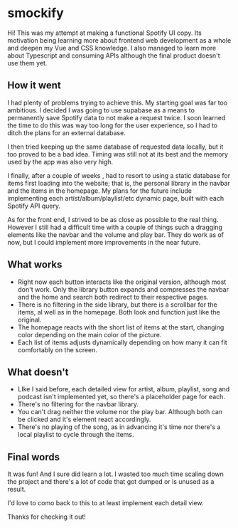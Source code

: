 # smockify

Hi! This was my attempt at making a functional Spotify UI copy. Its motivation being learning more about frontend web development as a whole and deepen my Vue and CSS knowledge. I also managed to learn more about Typescript and consuming APIs although the final product doesn't use them yet.

## How it went

I had plenty of problems trying to achieve this. My starting goal was far too ambitious. I decided I was going to use supabase as a means to permanently save Spotify data to not make a request twice. I soon learned the time to do this was way too long for the user experience, so I had to ditch the plans for an external database.

I then tried keeping up the same database of requested data locally, but it too proved to be a bad idea. Timing was still not at its best and the memory used by the app was also very high.

I finally, after a couple of weeks , had to resort to using a static database for items first loading into the website; that is, the personal library in the navbar and the items in the homepage. My plans for the future include implementing each artist/album/playlist/etc dynamic page, built with each Spotify API query.

As for the front end, I strived to be as close as possible to the real thing. However I still had a difficult time with a couple of things such a dragging elements like the navbar and the volume and play bar. They do work as of now, but I could implement more improvements in the near future.

## What works

- Right now each button interacts like the original version, although most don't work. Only the library button expands and compresses the navbar and the home and search both redirect to their respective pages.
- There is no filtering in the side library, but there is a scrollbar for the items, al well as in the homepage. Both look and function just like the original.
- The homepage reacts with the short list of items at the start, changing color depending on the main color of the picture.
- Each list of items adjusts dynamically depending on how many it can fit comfortably on the screen.

## What doesn't

- LIke I said before, each detailed view for artist, album, playlist, song and podcast isn't implemented yet, so there's a placeholder page for each.
- There's no filtering for the navbar library.
- You can't drag neither the volume nor the play bar. Although both can be clicked and it's element react accordingly.
- There's no playing of the song, as in advancing it's time nor there's a local playlist to cycle through the items.

## Final words

It was fun! And I sure did learn a lot. I wasted too much time scaling down the project and there's a lot of code that got dumped or is unused as a result.

I'd love to como back to this to at least implement each detail view.

Thanks for checking it out!
